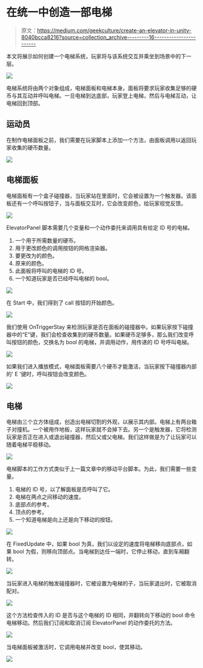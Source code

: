 # 在统一中创造一部电梯

> 原文：<https://medium.com/geekculture/create-an-elevator-in-unity-8040bcca8216?source=collection_archive---------16----------------------->

本文将展示如何创建一个电梯系统，玩家将与该系统交互并乘坐到场景中的下一层。

![](img/c85511315927c7df657c34c4a5cf2ded.png)

电梯系统将由两个对象组成，电梯面板和电梯本身。面板将要求玩家收集足够的硬币与其互动并呼叫电梯。一旦电梯到达底部，玩家登上电梯，然后与电梯互动，让电梯回到顶部。

## 运动员

在制作电梯面板之前，我们需要在玩家脚本上添加一个方法，由面板调用以返回玩家收集的硬币数量。

![](img/b9963e823b8a72a127550cc4c6340ddd.png)

## 电梯面板

电梯面板有一个盒子碰撞器，当玩家站在里面时，它会被设置为一个触发器。该面板还有一个呼叫按钮子，当与面板交互时，它会改变颜色，给玩家视觉反馈。

![](img/1088478b42501eb3b8a7f645a64666c9.png)

ElevatorPanel 脚本需要几个变量和一个动作委托来调用具有给定 ID 号的电梯。

1.  一个用于所需数量的硬币。
2.  用于更改颜色的调用按钮的网格渲染器。
3.  要更改为的颜色。
4.  原来的颜色。
5.  此面板将呼叫的电梯的 ID 号。
6.  一个知道玩家是否已经呼叫电梯的 bool。

![](img/ae3c1deb2fd85d1027c6218d50fac47e.png)

在 Start 中，我们得到了 call 按钮的开始颜色。

![](img/6859a97ee4482f66c566875a75f47959.png)

我们使用 OnTriggerStay 来检测玩家是否在面板的碰撞器中。如果玩家按下碰撞器中的“E”键，我们会检查收集到的硬币数量。如果硬币足够多，那么我们改变呼叫按钮的颜色，交换名为 bool 的电梯，并调用动作，用传递的 ID 号呼叫电梯。

![](img/87a2162bd68cc0dabbfec926425e6956.png)

如果我们进入播放模式，电梯面板需要八个硬币才能激活，当玩家按下碰撞器内部的' E '键时，呼叫按钮会改变颜色。

![](img/ef1b7aa9bcb1b2a365b88d8e557f92f4.png)

## 电梯

电梯由三个立方体组成，创造出电梯切割的外观，以展示其内部。电梯上有两台箱子对撞机。一个被用作地板，这样玩家就不会掉下去。另一个是触发器，它将检测玩家是否正在进入或退出碰撞器，然后父或父电梯。我们这样做是为了让玩家可以随着电梯平稳移动。

![](img/b26047f2f937b394f9309c13dc6db431.png)

电梯脚本的工作方式类似于上一篇文章中的移动平台脚本。为此，我们需要一些变量。

1.  电梯的 ID 号，以了解面板是否呼叫了它。
2.  电梯在两点之间移动的速度。
3.  底部点的参考。
4.  顶点的参考。
5.  一个知道电梯是向上还是向下移动的按钮。

![](img/51fe6ec48350ca43ae38c89a7bcfa5c5.png)

在 FixedUpdate 中，如果 bool 为真，我们以设定的速度将电梯移向底部点，如果 bool 为假，则移向顶部点。当电梯到达任一端时，它停止移动，直到车厢翻转。

![](img/4614098a7fe807091fd2643a335153e4.png)

当玩家进入电梯的触发碰撞器时，它被设置为电梯的子，当玩家退出时，它被取消配对。

![](img/5165e6e75ac75a69133af70acce19545.png)

这个方法检查传入的 ID 是否与这个电梯的 ID 相同，并翻转向下移动的 bool 命令电梯移动。然后我们订阅和取消订阅 ElevatorPanel 的动作委托的方法。

![](img/43a29e121a93032a2560ae789d39e144.png)

当电梯面板被激活时，它调用电梯并改变 bool，使其移动。

![](img/fd8b7522d013309303ad80598a227868.png)